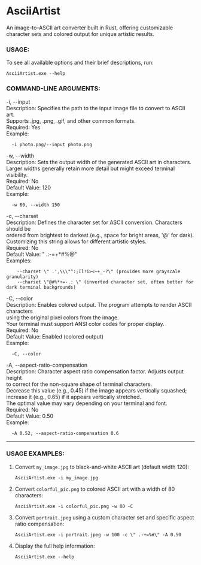 # AsciiArtist
An image-to-ASCII art converter built in Rust, offering customizable character sets and colored output for unique artistic results.

### USAGE:
  To see all available options and their brief descriptions, run:  
  
    AsciiArtist.exe --help

### COMMAND-LINE ARGUMENTS:

  -i, --input <PATH>  
      Description: Specifies the path to the input image file to convert to ASCII art.  
      Supports .jpg, .png, .gif, and other common formats.  
      Required: Yes  
      Example:  
      
      -i photo.png/--input photo.png

  -w, --width <WIDTH>  
      Description: Sets the output width of the generated ASCII art in characters.  
                   Larger widths generally retain more detail but might exceed terminal visibility.  
      Required: No  
      Default Value: 120  
      Example:  
      
      -w 80, --width 150

  -c, --charset <CHARSET>  
      Description: Defines the character set for ASCII conversion. Characters should be  
                   ordered from brightest to darkest (e.g., space for bright areas, '@' for dark).  
                   Customizing this string allows for different artistic styles.  
      Required: No  
      Default Value: \" .:-=+*#%@\"  
      Examples:  
      
        --charset \" .',\\\"^:;Il!i><~+_-?\" (provides more grayscale granularity)
        --charset \"@#%*+=-.: \" (inverted character set, often better for dark terminal backgrounds)

  -C, --color  
      Description: Enables colored output. The program attempts to render ASCII characters  
                   using the original pixel colors from the image.  
                   Your terminal must support ANSI color codes for proper display.  
      Required: No  
      Default Value: Enabled (colored output)  
      Example:  
      
      -C, --color

  -A, --aspect-ratio-compensation <FACTOR>  
      Description: Character aspect ratio compensation factor. Adjusts output height  
                   to correct for the non-square shape of terminal characters.  
                   Decrease this value (e.g., 0.45) if the image appears vertically squashed;  
                   increase it (e.g., 0.65) if it appears vertically stretched.  
                   The optimal value may vary depending on your terminal and font.  
      Required: No  
      Default Value: 0.50  
      Example:  
      
      -A 0.52, --aspect-ratio-compensation 0.6

---------------------------------------------------------------------------------------------

### USAGE EXAMPLES:
1.  Convert `my_image.jpg` to black-and-white ASCII art (default width 120):

    ``AsciiArtist.exe -i my_image.jpg``

3.  Convert `colorful_pic.png` to colored ASCII art with a width of 80 characters:  

    ``AsciiArtist.exe -i colorful_pic.png -w 80 -C``

5.  Convert `portrait.jpeg` using a custom character set and specific aspect ratio compensation:

    ``AsciiArtist.exe -i portrait.jpeg -w 100 -c \" .-+=%#\" -A 0.50``

7.  Display the full help information:

    ``AsciiArtist.exe --help``
